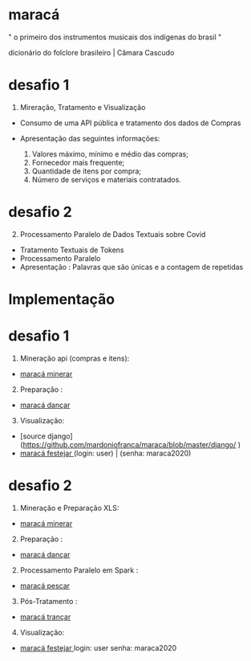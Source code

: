 # maracá

" o primeiro dos instrumentos musicais dos indígenas do brasil "  

dicionário do folclore brasileiro | Câmara Cascudo

# desafio 1

1) Mireração, Tratamento e Visualização

- Consumo de uma API pública e tratamento dos dados de Compras  
- Apresentação das seguintes informações:

    1. Valores máximo, mínimo e médio das compras;
    2. Fornecedor mais frequente;
    3. Quantidade de itens por compra;
    4. Número de serviços e materiais contratados.

# desafio 2

2) Processamento Paralelo de Dados Textuais sobre Covid
- Tratamento Textuais de Tokens
- Processamento Paralelo 
- Apresentação : Palavras que são únicas e a contagem de repetidas

# Implementação

# desafio 1

1) Mineração api (compras e itens):
  - [maracá minerar ](https://github.com/mardoniofranca/maraca/blob/master/miner/api-request.ipynb)

2) Preparação :
  - [maracá dançar ](https://github.com/mardoniofranca/maraca/blob/master/prepare/compras_itens.ipynb)

3) Visualização:
  - [source django]  (https://github.com/mardoniofranca/maraca/blob/master/django/ )
  - [maracá festejar ](https://maraca.herokuapp.com/)  (login: user) |  (senha: maraca2020)


# desafio 2

1) Mineração e Preparação XLS:
  - [maracá minerar ](https://github.com/mardoniofranca/maraca/blob/master/miner/miner_xls.ipynb)

2) Preparação :
  - [maracá dançar ](https://github.com/mardoniofranca/maraca/blob/master/prepare/text.ipynb)

2) Processamento Paralelo em Spark :
  - [maracá pescar ](https://github.com/mardoniofranca/maraca/blob/master/spark/main.py)

3) Pós-Tratamento :
  - [maracá trançar ](https://github.com/mardoniofranca/maraca/blob/master/treat/text.ipynb)

4) Visualização:
  - [maracá festejar ](https://maraca.herokuapp.com/) 
  login: user
  senha: maraca2020
